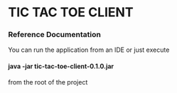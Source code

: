 # TIC TAC TOE CLIENT

### Reference Documentation
You can run the application from an IDE or just execute
#### java -jar tic-tac-toe-client-0.1.0.jar
from the root of the project
